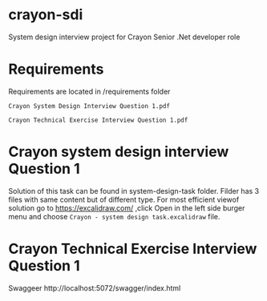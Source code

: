 # crayon-sdi
System design interview project for Crayon Senior .Net developer role

# Requirements
Requirements are located in /requirements folder

`Crayon System Design Interview Question 1.pdf`

`Crayon Technical Exercise Interview Question 1.pdf`

# Crayon system design interview Question 1
Solution of this task can be found in system-design-task folder. Filder has 3 files with same content but of different type. For most efficient viewof solution go to https://excalidraw.com/ ,click Open in the left side burger menu and choose `Crayon - system design task.excalidraw` file.

# Crayon Technical Exercise Interview Question 1
Swaggeer http://localhost:5072/swagger/index.html